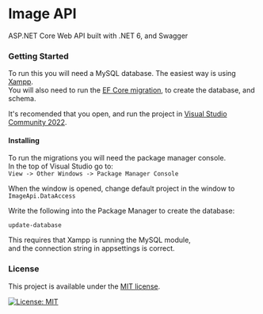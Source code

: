 # Image API
ASP&#46;NET Core Web API built with .NET 6, and Swagger

### Getting Started

To run this you will need a MySQL database. The easiest way is using [Xampp](https://www.apachefriends.org/).\
You will also need to run the [EF Core migration](https://docs.microsoft.com/en-us/ef/core/managing-schemas/migrations/?tabs=dotnet-core-cli), to create the database, and schema.

It's recomended that you open, and run the project in [Visual Studio Community 2022](https://visualstudio.microsoft.com/vs/).

#### Installing

To run the migrations you will need the package manager console.\
In the top of Visual Studio go to:\
`View -> Other Windows -> Package Manager Console`

When the window is opened, change default project in the window  to `ImageApi.DataAccess`

Write the following into the Package Manager to create the database:
```
update-database
```
This requires that Xampp is running the MySQL module,\
and the connection string in appsettings is correct.

### License
This project is available under the [MIT license](https://github.com/ToxicK1dd/ImageApi/blob/master/LICENSE).

[![License: MIT](https://img.shields.io/badge/License-MIT-green.svg)](https://opensource.org/licenses/MIT)